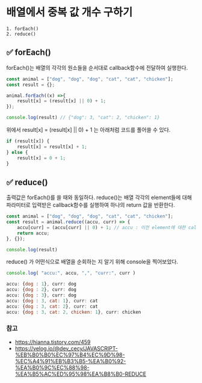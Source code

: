 # 배열에서 중복 값 개수 구하기

```
1. forEach()
2. reduce() 
```

## ✅ forEach()

forEach()는 배열의 각각의 원소들을 순서대로 callback함수에 전달하여 실행한다.

```js
const animal = ["dog", "dog", "dog", "cat", "cat", "chicken"];
const result = {};

animal.forEach((x) =>{ 
    result[x] = (result[x] || 0) + 1;
});

console.log(result) // {"dog": 3, "cat": 2, "chicken": 1}
```

위에서 result[x] = (result[x] || 0) + 1 는 아래처럼 코드를 풀어쓸 수 있다.
```js
if (result[x]) {
    result[x] = result[x] + 1;
} else {
    result[x] = 0 + 1;
}
```

## ✅ reduce()

출력값은 forEach()를 쓸 때와 동일하다.
reduce()는 배열 각각의 element들에 대해 파라미터로 입력받은 callback함수를 실행하여 하나의 return 값을 반환한다.

```js
const animal = ["dog", "dog", "dog", "cat", "cat", "chicken"];
const result = animal.reduce((accu, curr) => { 
    accu[curr] = (accu[curr] || 0) + 1; // accu : 이전 element에 대한 callback 함수 return 값, curr : 현재 처리중인 배열 element
    return accu;
}, {});

console.log(result)
```

reduce() 가 어떤식으로 배열을 순회하는 지 알기 위해 console을 찍어보았다.
```js
console.log( "accu:", accu, ",", "curr:", curr )

accu: {dog : 1}, curr: dog
accu: {dog : 2}, curr: dog
accu: {dog : 3}, curr: dog
accu: {dog : 3, cat: 1}, curr: cat
accu: {dog : 3, cat: 2}, curr: cat
accu: {dog : 3, cat: 2, chicken: 1}, curr: chicken
```

### 참고
- https://hianna.tistory.com/459
- https://velog.io/@dev_cecy/JAVASCRIPT-%EB%B0%B0%EC%97%B4%EC%9D%98-%EC%A4%91%EB%B3%B5-%EA%B0%92-%EA%B0%9C%EC%88%98-%EA%B5%AC%ED%95%98%EA%B8%B0-REDUCE